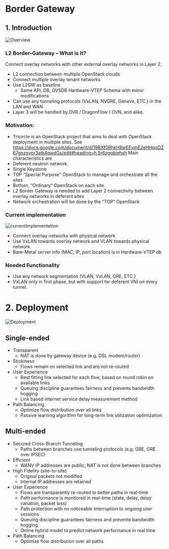 # Border Gateway

## 1. Introduction

![Overview](https://github.com/Hybrid-Cloud/hybrid_cloud/blob/master/doc/BGW/images/L2GW_overview.png)

### L2 Border-Gateway – What is it?
Connect overlay networks with other external overlay networks in Layer 2.

* L2 connection between multiple OpenStack clouds
* Connect multiple overlay tenant networks
* Use L2GW as baseline
    - Same API, DB, OVSDB Hardware-VTEP Schema with minor modifications
* Can use any tunneling protocols (VxLAN, NVGRE, Geneve, ETC.)  in the LAN and WAN
* Layer 3 will be handled by DVR / DragonFlow / OVN, and alike.

### Motivation:
* Tricircle is an OpenStack project that aims to deal with OpenStack deployment in multiple sites. See https://docs.google.com/document/d/19BXf0RhkH8wEEymE2eHHqoDZ67gnzgvpr3atk4qwdGs/edit#heading=h.5r6zgqbiehsh
Main characteristics are
* Deferent neutron network
* Single Keystone
* TOP “Special Purpose” OpenStack to manage and orchestrate all the sites
* Bottom, “Ordinary” OpenStack on each site
* L2 Border Gateway is needed to add Layer 2 connectivity between overlay networks in deferent sites
* Network orchestration will be done by the “TOP” OpenStack

### Current implementation
![currentImplementation](https://github.com/Hybrid-Cloud/hybrid_cloud/blob/master/doc/BGW/images/L2GW_currentImplementation.png)
* Connect overlay networks with physical network
* Use VxLAN towards overlay network and VLAN towards physical network
* Bare-Metal server info (MAC, IP, port location) is in Hardware-VTEP db

### Needed Functionality
* Use any network segmentation (VLAN, VxLAN, GRE, ETC.)
* VxLAN only in first phase, but with support for deferent VNI on every tunnel.


# 2. Deployment

![Deployment](https://github.com/Hybrid-Cloud/hybrid_cloud/blob/master/doc/WANV/images/WANV_deployment.png)

## Single-ended
* Transparent
    - NAT is done by gateway device (e.g. DSL modem/router)
* Stickiness
    - Flows remain on selected link and are not             re-routed
* User Experience
    - Best fitting link selected for each flow, based on round robin on available links
    - Queuing discipline guarantees fairness and prevents bandwidth hogging
    - Link based internet service delay measurement method 
* Path Balancing
    - Optimize flow distribution over all links
    - Passive learning algorithm for long-term link utilization optimization

## Multi-ended
* Secured Cross-Branch Tunneling
    - Paths between branches use tunneling protocols (e.g. GRE, GRE over IPSEC)
* Efficient
    - WANV IP addresses are public, NAT is not done between branches
* High Fidelity (site-to-site)
    - Original packets not modified
    - Internal IP addresses are retained
* User Experience
    - Flows are transparently re-routed to better paths in real-time
    - Path performance is monitored in real-time (state, delay, delay variation, packet loss)
    - Path protection with no noticeable interruption to ongoing user sessions
    - Queuing discipline guarantees fairness and prevents bandwidth hogging
    - Online hybrid model to predict network performance in real time
* Path Balancing
    - Optimize flow distribution over all paths

